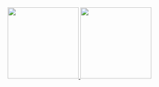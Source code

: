 <div align="center">
  <a href="https://github.com/Madu-dev">
  <img height="160em" src="https://github-readme-stats.vercel.app/api?username=Madu-dev&show_icons=true&theme=dark&include_all_commits=true&count_private=true"/>
  <img height="160em" src="https://github-readme-stats.vercel.app/api/top-langs/?username=Madu-dev&layout=compact&langs_count=7&theme=dark"/>
</div>
